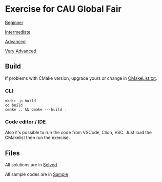 # Exercise for CAU Global Fair

[Beginner](./Beginner/subject.md)

[Intermediate](./Intermediate/subject.md)

[Advanced](./Beginner/subject.md)

[Very Advanced](./Very_advanced/subject.md)

## Build

If problems with CMake version, upgrade yours or change in [CMakeList.txt](CMakeLists.txt).

### CLI

```shell
mkdir -p build
cd build
cmake .. && cmake ---build .
```

### Code editor / IDE

Also it's possible to run the code from VSCode, Clion, VSC. 
Just load the CMakelist then run the exercise.

## Files

All solutions are in [Solved](./Solved/).

All sample codes are in [Sample](./Sample/)
